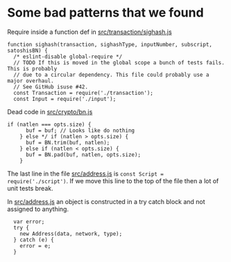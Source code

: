 

# Some bad patterns that we found

Require inside a function def in [src/transaction/sighash.js](https://github.com/the-bitcoin-token/BitcoinSource/blob/master/src/transaction/sighash.js#L139)

```
function sighash(transaction, sighashType, inputNumber, subscript, satoshisBN) {
  /* eslint-disable global-require */
  // TODO If this is moved in the global scope a bunch of tests fails. This is probably
  // due to a circular dependency. This file could probably use a major overhaul.
  // See GitHub isuse #42.
  const Transaction = require('./transaction');
  const Input = require('./input');
```



Dead code in [src/crypto/bn.js](https://github.com/the-bitcoin-token/BitcoinSource/pull/75/files#diff-7318cf02df7fd57cc2392bffec7369adR79)

```
if (natlen === opts.size) {
      buf = buf; // Looks like do nothing
    } else */ if (natlen > opts.size) {
      buf = BN.trim(buf, natlen);
    } else if (natlen < opts.size) {
      buf = BN.pad(buf, natlen, opts.size);
    }
```


The last line in the file [src/address.js](https://github.com/the-bitcoin-token/BitcoinSource/pull/80/files#diff-d388968ff4f0a9adeade95ac380637d2R650) is `const Script = require('./script')`. If we move this line to the top of the file then a lot of unit tests break.


In [src/address.js](https://github.com/the-bitcoin-token/BitcoinSource/pull/80/files#diff-d388968ff4f0a9adeade95ac380637d2R514) an object is constructed in a try catch block and not assigned to anything.
```
  var error;
  try {
    new Address(data, network, type);
  } catch (e) {
    error = e;
  }
```
